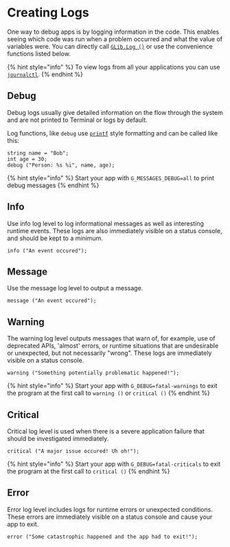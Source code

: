 # Creating Logs

One way to debug apps is by logging information in the code. This enables seeing which code was run when a problem occurred and what the value of variables were. You can directly call [`GLib.Log ()`](https://valadoc.org/glib-2.0/GLib.log.html) or use the convenience functions listed below.

{% hint style="info" %}
To view logs from all your applications you can use [`journalctl`](https://www.digitalocean.com/community/tutorials/how-to-use-journalctl-to-view-and-manipulate-systemd-logs).
{% endhint %}

## Debug

Debug logs usually give detailed information on the flow through the system and are not printed to Terminal or logs by default.

Log functions, like `debug` use [`printf`](http://www.cplusplus.com/reference/cstdio/printf/) style formatting and can be called like this:

```text
string name = "Bob";
int age = 30;
debug ("Person: %s %i", name, age);
```

{% hint style="info" %}
Start your app with `G_MESSAGES_DEBUG=all` to print debug messages
{% endhint %}

## Info

Use info log level to log informational messages as well as interesting runtime events. These logs are also immediately visible on a status console, and should be kept to a minimum.

```text
info ("An event occured");
```

## Message

Use the message log level to output a message.

```text
message ("An event occured");
```

## Warning

The warning log level outputs messages that warn of, for example, use of deprecated APIs, 'almost' errors, or runtime situations that are undesirable or unexpected, but not necessarily "wrong". These logs are immediately visible on a status console.

```text
warning ("Something potentially problematic happened!");
```

{% hint style="info" %}
Start your app with `G_DEBUG=fatal-warnings` to exit the program at the first call to `warning ()` or `critical ()`
{% endhint %}

## Critical

Critical log level is used when there is a severe application failure that should be investigated immediately.

```text
critical ("A major issue occured! Uh oh!");
```

{% hint style="info" %}
Start your app with `G_DEBUG=fatal-criticals` to exit the program at the first call to `critical ()`
{% endhint %}

## Error

Error log level includes logs for runtime errors or unexpected conditions. These errors are immediately visible on a status console and cause your app to exit.

```text
error ("Some catastrophic happened and the app had to exit!");
```

